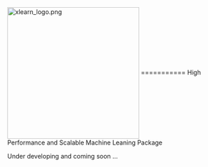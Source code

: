 <img src="https://github.com/aksnzhy/xLearn/raw/master/img/xlearn_logo.png" width = "300" alt="xlearn_logo.png" align=center />
===========
High Performance and Scalable Machine Leaning Package

Under developing and coming soon ...

